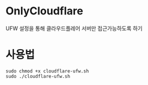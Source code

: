# OnlyCloudflare
UFW 설정을 통해 클라우드플레어 서버만 접근가능하도록 하기

# 사용법
```shell
sudo chmod +x cloudflare-ufw.sh
sudo ./cloudflare-ufw.sh
```
